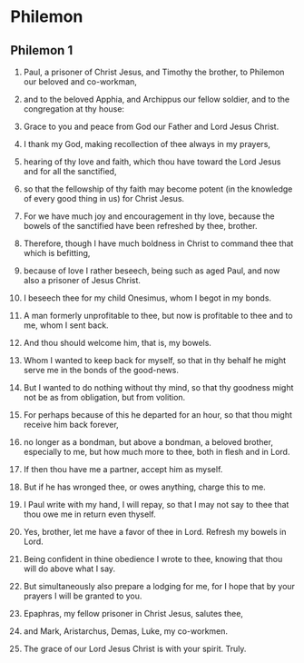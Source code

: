# Philemon

## Philemon 1

1. Paul, a prisoner of Christ Jesus, and Timothy the brother, to Philemon our beloved and co-workman,

2. and to the beloved Apphia, and Archippus our fellow soldier, and to the congregation at thy house:

3. Grace to you and peace from God our Father and Lord Jesus Christ.

4. I thank my God, making recollection of thee always in my prayers,

5. hearing of thy love and faith, which thou have toward the Lord Jesus and for all the sanctified,

6. so that the fellowship of thy faith may become potent (in the knowledge of every good thing in us) for Christ Jesus.

7. For we have much joy and encouragement in thy love, because the bowels of the sanctified have been refreshed by thee, brother.

8. Therefore, though I have much boldness in Christ to command thee that which is befitting,

9. because of love I rather beseech, being such as aged Paul, and now also a prisoner of Jesus Christ.

10. I beseech thee for my child Onesimus, whom I begot in my bonds.

11. A man formerly unprofitable to thee, but now is profitable to thee and to me, whom I sent back.

12. And thou should welcome him, that is, my bowels.

13. Whom I wanted to keep back for myself, so that in thy behalf he might serve me in the bonds of the good-news.

14. But I wanted to do nothing without thy mind, so that thy goodness might not be as from obligation, but from volition.

15. For perhaps because of this he departed for an hour, so that thou might receive him back forever,

16. no longer as a bondman, but above a bondman, a beloved brother, especially to me, but how much more to thee, both in flesh and in Lord.

17. If then thou have me a partner, accept him as myself.

18. But if he has wronged thee, or owes anything, charge this to me.

19. I Paul write with my hand, I will repay, so that I may not say to thee that thou owe me in return even thyself.

20. Yes, brother, let me have a favor of thee in Lord. Refresh my bowels in Lord.

21. Being confident in thine obedience I wrote to thee, knowing that thou will do above what I say.

22. But simultaneously also prepare a lodging for me, for I hope that by your prayers I will be granted to you.

23. Epaphras, my fellow prisoner in Christ Jesus, salutes thee,

24. and Mark, Aristarchus, Demas, Luke, my co-workmen.

25. The grace of our Lord Jesus Christ is with your spirit. Truly.

